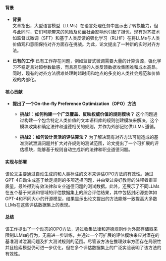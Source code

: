 #### 背景
- **背景**       
    文章指出，大型语言模型（LLMs）在语言处理任务中显示出了转换能力，但与此同时，它们可能带来的风险及负面社会影响也引起了担忧，现有对齐技术如监督式微调（SFT）和基于人类反馈的强化学习（RLHF）在将LLMs与人类价值观和意图保持对齐方面存在挑战。为此，论文提出了一种新的实时对齐方法。

- **已有的工作**
    已有工作存在问题，例如监督式微调需要大量的计算资源，强化学习不稳定且对超参数敏感，而且高质量的人类反馈数据收集困难和成本高昂。同时，现有的对齐方法很难处理跨越时间和地点的多变的人类社会规范和价值观的内部化。

#### 核心贡献
- **提出了一个On-the-fly Preference Optimization（OPO）方法**
    - **挑战1：如何构建一个广泛覆盖、反映权威价值的规则模块？**
        这个问题通过构建一个包含特定人类价值的文本语料库的规则创建模块来解决。这个模块收集和确定法律和道德相关的规则，并作为外部记忆供LLMs 遵循。
        
    - **挑战2：如何设计灵活的评估算法？**
        为了解决现有对齐方法可能造成的基准测试泄漏问题并扩大对齐规则的测试范围，论文提出了一个可扩展的评估模块，能够基于规则自动生成新的法律和职业道德问题。

#### 实现与部署
该论文主要通过自动生成的和人类标注的文本来评估OPO方法的有效性。通过GPT-4自动生成基于给定规则的多项选择问题，并由受过良好教育的注释者审查质量，最终得到有效法律和专业道德问题的测试数据。此外，还展示了不同LLMs在五个基于来源和领域的评估数据集上的综合评估结果，其中包括封闭源变体如GPT-4和不同大小的开源模型，结果显示出论文提出的方法能够一致提高大多数LLMs在这些评估数据集上的表现。

#### 总结
该工作提出了一个动态的OPO方法，通过收集法律和道德规则作为外部存储器来限制LLMs的行为，无需进一步训练，并通过一个可扩展的评估模块来应对潜在的基准测试泄漏问题及扩大测试规则的范围。尽管该方法在推理效率方面存在局限性并且检索模型仍可进一步优化，但在多个评估数据集上的广泛实验表明了该方法的有效性。
